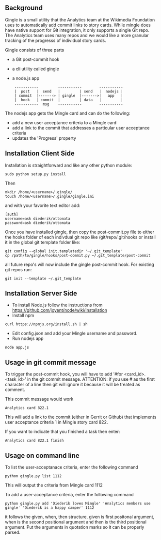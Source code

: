 ## Background
Gingle is a small utility that the Analytics team at the Wikimedia Foundation uses to automatically add commit links to story cards. While mingle does have native support for Git integration, it only supports a single Git repo. The Analytics team uses many repos and we would like a more granular tracking of the progresss of individual story cards.

Gingle consists of three parts
- a Git post-commit hook
- a cli utility called gingle
- a node.js app


       -----------         -----------        -----------
       |  post   |  send   |         | send   |  nodejs |
       | commit  |-------> | gingle  |------->|   app   |
       |  hook   | commit  |         | data   |         |
       -----------  msg    -----------        -----------

The nodejs app gets the Mingle card and can do the following:
- add a new user acceptance criteria to a Mingle card
- add a link to the commit that addresses a particular user acceptance criteria
- updates the 'Progress' property

## Installation Client Side

Installation is straightforward and like any other python module:
```
sudo python setup.py install
```
Then 
```
mkdir /home/<username>/.gingle/
touch /home/<username>/.gingle/gingle.ini
```
and with your favorite text editor add:
```
[auth]
username=ask diederik/ottomata
password=ask diederik/ottomata
```

Once you have installed gingle, then copy the post-commit.py file to either the hooks folder 
of each indivdual git repo like /git/repo/.git/hooks or install it in the global git template folder like:
```
git config --global init.templatedir '~/.git_template'
cp /path/to/gingle/hooks/post-commit.py ~/.git_template/post-commit
```
all future repo's will now include the gingle post-commit hook. For existing git repos run:
```
git init --template ~/.git_template 
```

## Installation Server Side

- To install Node.js follow the instructions from https://github.com/joyent/node/wiki/Installation
- Install npm
```
curl https://npmjs.org/install.sh | sh
```
- Edit config.json and add your Mingle username and password.
- Run nodejs app
```
node app.js
```

## Usage in git commit message

To trigger the post-commit hook, you will have to add '#for <card_id>.<task_id>' in the git commit message.
ATTENTION: if you use # as the first character of a line then git will ignore it because it will be treated as 
comment.

This commit message would work

```
Analytics card 822.1
```

This will add a link to the commit (either in Gerrit or Github) that implements user acceptance criteria 1 in Mingle story card 822.

If you want to indicate that you finished a task then enter: 
```
Analytics card 822.1 finish
```

## Usage on command line

To list the user-acceptanace criteria, enter the following command
```
python gingle.py list 1112
```
This will output the criteria from Mingle card 1112

To add a user-acceptance criteria, enter the following command
```
python gingle.py add 'Diederik loves Mingle' 'Analytics members use gingle' 'Diederik is a happy camper' 1112
```
it follows the given, when, then structure, given is first positonal argument, when is the second positional argument and then is the third positional argument.
Put the arguments in quotation marks so it can be properly parsed.
